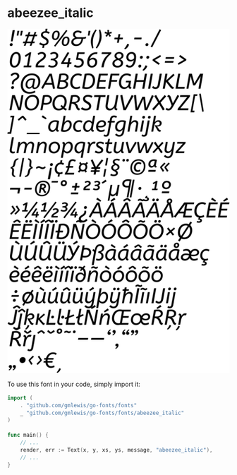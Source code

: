 # abeezee_italic

![abeezee_italic](abeezee_italic.png)

To use this font in your code, simply import it:

```go
import (
	. "github.com/gmlewis/go-fonts/fonts"
	_ "github.com/gmlewis/go-fonts/fonts/abeezee_italic"
)

func main() {
	// ...
	render, err := Text(x, y, xs, ys, message, "abeezee_italic"),
	// ...
}
```
